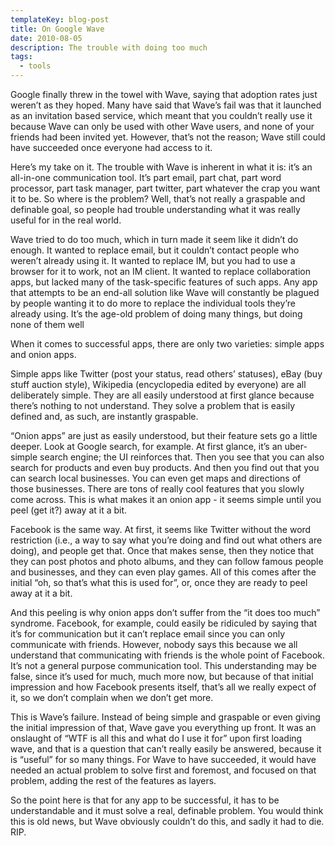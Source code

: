```yaml
---
templateKey: blog-post
title: On Google Wave
date: 2010-08-05
description: The trouble with doing too much
tags:
  - tools
---
```


Google finally threw in the towel with Wave, saying that adoption rates just weren’t as they hoped. Many have said that Wave’s fail was that it launched as an invitation based service, which meant that you couldn’t really use it because Wave can only be used with other Wave users, and none of your friends had been invited yet. However, that’s not the reason; Wave still could have succeeded once everyone had access to it.

Here’s my take on it. The trouble with Wave is inherent in what it is: it’s an all-in-one communication tool. It’s part email, part chat, part word processor, part task manager, part twitter, part whatever the crap you want it to be. So where is the problem? Well, that’s not really a graspable and definable goal, so people had trouble understanding what it was really useful for in the real world.

Wave tried to do too much, which in turn made it seem like it didn’t do enough. It wanted to replace email, but it couldn’t contact people who weren’t already using it. It wanted to replace IM, but you had to use a browser for it to work, not an IM client. It wanted to replace collaboration apps, but lacked many of the task-specific features of such apps. Any app that attempts to be an end-all solution like Wave will constantly be plagued by people wanting it to do more to replace the individual tools they’re already using. It’s the age-old problem of doing many things, but doing none of them well

When it comes to successful apps, there are only two varieties: simple apps and onion apps.

Simple apps like Twitter (post your status, read others’ statuses), eBay (buy stuff auction style), Wikipedia (encyclopedia edited by everyone) are all deliberately simple. They are all easily understood at first glance because there’s nothing to not understand. They solve a problem that is easily defined and, as such, are instantly graspable.

“Onion apps” are just as easily understood, but their feature sets go a little deeper. Look at Google search, for example. At first glance, it’s an uber-simple search engine; the UI reinforces that. Then you see that you can also search for products and even buy products. And then you find out that you can search local businesses. You can even get maps and directions of those businesses. There are tons of really cool features that you slowly come across. This is what makes it an onion app - it seems simple until you peel (get it?) away at it a bit.

Facebook is the same way. At first, it seems like Twitter without the word restriction (i.e., a way to say what you’re doing and find out what others are doing), and people get that. Once that makes sense, then they notice that they can post photos and photo albums, and they can follow famous people and businesses, and they can even play games. All of this comes after the initial “oh, so that’s what this is used for”, or, once they are ready to peel away at it a bit.

And this peeling is why onion apps don’t suffer from the “it does too much” syndrome. Facebook, for example, could easily be ridiculed by saying that it’s for communication but it can’t replace email since you can only communicate with friends. However, nobody says this because we all understand that communicating with friends is the whole point of Facebook. It’s not a general purpose communication tool. This understanding may be false, since it’s used for much, much more now, but because of that initial impression and how Facebook presents itself, that’s all we really expect of it, so we don’t complain when we don’t get more.

This is Wave’s failure. Instead of being simple and graspable or even giving the initial impression of that, Wave gave you everything up front. It was an onslaught of “WTF is all this and what do I use it for” upon first loading wave, and that is a question that can’t really easily be answered, because it is “useful” for so many things. For Wave to have succeeded, it would have needed an actual problem to solve first and foremost, and focused on that problem, adding the rest of the features as layers.

So the point here is that for any app to be successful, it has to be understandable and it must solve a real, definable problem. You would think this is old news, but Wave obviously couldn’t do this, and sadly it had to die. RIP.